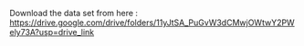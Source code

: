 Download the data set from here :
      https://drive.google.com/drive/folders/11yJtSA_PuGvW3dCMwjOWtwY2PWely73A?usp=drive_link
      

